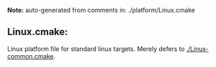 **Note:** auto-generated from comments in: ./platform/Linux.cmake

## Linux.cmake:

Linux platform file for standard linux targets. Merely defers to [./Linux-common.cmake](Linux-common.cmake).


